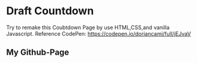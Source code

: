 # Draft Countdown

Try to remake this Coubtdown Page by use HTML,CSS,and vanilla Javascript.
<a herf="https://codepen.io/doriancami/full/jEJvaV">Reference CodePen: </a>https://codepen.io/doriancami/full/jEJvaV

## My Github-Page
